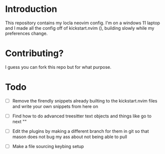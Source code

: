 # Introduction

This repository contains my locla neovim config. I'm on a windows 11 laptop and I made all the config off of kickstart.nvim (), building slowly while my preferences change.

# Contributing? 

I guess you can fork this repo but for what purpose.

# Todo

- [ ] Remove the firendly snippets already builting to the kickstart.nvim files and write your own snippets from here on
- [ ] Find how to do advanced treesitter text objects and things like go to next ""
- [ ] Edit the plugins by making a different branch for them in git so that mason does not bug my ass about not being able to pull
- [ ] Make a file sourcing keybing setup

